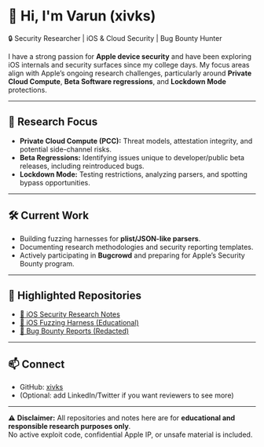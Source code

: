 # 👋 Hi, I'm Varun (xivks)

🔒 Security Researcher | iOS & Cloud Security | Bug Bounty Hunter  

I have a strong passion for **Apple device security** and have been exploring iOS internals 
and security surfaces since my college days. My focus areas align with Apple’s ongoing 
research challenges, particularly around **Private Cloud Compute**, **Beta Software regressions**, 
and **Lockdown Mode** protections.

---

## 🎯 Research Focus
- **Private Cloud Compute (PCC):** Threat models, attestation integrity, and potential side-channel risks.  
- **Beta Regressions:** Identifying issues unique to developer/public beta releases, including reintroduced bugs.  
- **Lockdown Mode:** Testing restrictions, analyzing parsers, and spotting bypass opportunities.  

---

## 🛠️ Current Work
- Building fuzzing harnesses for **plist/JSON-like parsers**.  
- Documenting research methodologies and security reporting templates.  
- Actively participating in **Bugcrowd** and preparing for Apple’s Security Bounty program.  

---

## 📂 Highlighted Repositories
- [📖 iOS Security Research Notes](https://github.com/xivks/ios-security-research-notes)  
- [🚀 iOS Fuzzing Harness (Educational)](https://github.com/xivks/ios-fuzzing-harness)  
- [📝 Bug Bounty Reports (Redacted)](https://github.com/xivks/bugbounty-reports)  

---

## 📫 Connect
- GitHub: [xivks](https://github.com/xivks)  
- (Optional: add LinkedIn/Twitter if you want reviewers to see more)  

---

⚠️ **Disclaimer:** All repositories and notes here are for **educational and responsible research purposes only**.  
No active exploit code, confidential Apple IP, or unsafe material is included.
